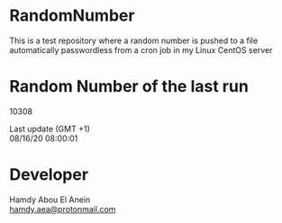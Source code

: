 # RandomNumber    
This is a test repository where a random number is pushed to a file automatically passwordless from a cron job in my Linux CentOS server    
# Random Number of the last run   
10308
      
Last update (GMT +1)    
08/16/20 08:00:01
# Developer    
Hamdy Abou El Anein   
hamdy.aea@protonmail.com
